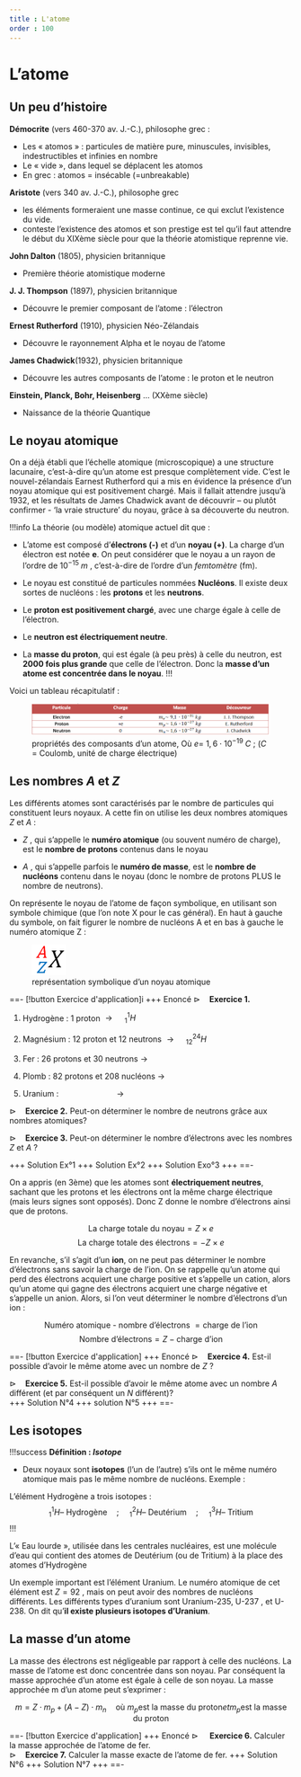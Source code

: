 ```yaml
---
title : L'atome
order : 100
---
```


# L’atome

## Un peu d’histoire

**Démocrite** (vers 460-370 av. J.-C.), philosophe grec :
- Les « atomos » : particules de matière pure, minuscules, invisibles,
  indestructibles et infinies en nombre
- Le « vide », dans lequel se déplacent les atomos
- En grec : atomos = insécable (=unbreakable)

**Aristote** (vers 340 av. J.-C.), philosophe grec

- les éléments formeraient une masse continue, ce qui exclut l’existence
  du vide.
- conteste l’existence des atomos et son prestige est tel qu’il faut attendre le début du XIXème siècle pour que la théorie atomistique reprenne vie.

**John Dalton** (1805), physicien britannique
- Première théorie atomistique moderne

**J. J. Thompson** (1897), physicien britannique
- Découvre le premier composant de l’atome : l’électron

**Ernest Rutherford** (1910), physicien Néo-Zélandais
- Découvre le rayonnement Alpha et le noyau de l’atome

**James Chadwick**(1932), physicien britannique
- Découvre les autres composants de l’atome : le proton et le neutron

**Einstein, Planck, Bohr, Heisenberg** … (XXème siècle)
- Naissance de la théorie Quantique
## Le noyau atomique

On a déjà établi que l’échelle atomique (microscopique) a une structure lacunaire, c’est-à-dire qu’un atome est presque complètement vide. C’est le nouvel-zélandais Earnest Rutherford qui a mis en évidence la présence
d’un noyau atomique qui est positivement chargé. Mais il fallait attendre jusqu’à 1932, et les résultats de James Chadwick avant de
découvrir – ou plutôt confirmer - ‘la vraie structure’ du noyau, grâce à sa découverte du neutron.

!!!info
La théorie (ou modèle) atomique actuel dit que :

- L’atome est composé d’**électrons (-)** et d’un **noyau (+)**. La
  charge d’un électron est notée $\textbf{e}$. On peut considérer que
  le noyau a un rayon de l’ordre de $10^{-15} \; m$ , c’est-à-dire de
  l’ordre d’un *femtomètre* (fm).

- Le noyau est constitué de particules nommées **Nucléons**. Il existe
  deux sortes de nucléons : les **protons** et les **neutrons**.

- Le **proton est positivement chargé**, avec une charge égale à celle
  de l’électron.

- Le **neutron est électriquement neutre**.

- La **masse du proton**, qui est égale (à peu près) à celle du neutron,
  est **2000 fois plus grande** que celle de l’électron. Donc la **masse
  d’un atome est concentrée dans le noyau**.
!!!

Voici un tableau récapitulatif :

<figure id="fig:tableau 1">
<img src="../img/1/tableau1.png" />
<figcaption>propriétés des composants d’un atome, Où <span
class="math inline"><em>e</em>= 1, 6 ⋅ 10<sup>−19</sup> <em>C</em></span>
; (<span class="math inline"><em>C</em></span> = Coulomb, unité de
charge électrique)</figcaption>
</figure>

## Les nombres $A$ et $Z$

Les différents atomes sont caractérisés par le nombre de particules qui
constituent leurs noyaux. A cette fin on utilise les deux nombres
atomiques $Z$ et $A$ :

- $Z$ , qui s’appelle le **numéro atomique** (ou souvent numéro
  de charge), est le **nombre de protons** contenus dans le noyau

- $A$ , qui s’appelle parfois le **numéro de masse**, est le **nombre
  de nucléons** contenu dans le noyau (donc le nombre de protons PLUS le
  nombre de neutrons).

On représente le noyau de l’atome de façon symbolique, en utilisant son
symbole chimique (que l’on note X pour le cas général). En haut à gauche
du symbole, on fait figurer le nombre de nucléons A et en bas à gauche
le numéro atomique Z :

<figure>
<img src="../img/1/symbole.png" />
<figcaption>représentation symbolique d’un noyau atomique </figcaption>
</figure>


==- [!button Exercice d'application]i
+++ Enoncé
$\triangleright \quad$**Exercice 1.**

1.  Hydrogène : 1 proton $\longrightarrow \quad _{1}^{1}H$

2.  Magnésium : 12 proton et 12 neutrons
    $\longrightarrow \quad _{12}^{24}H$

3.  Fer : 26 protons et 30 neutrons $\longrightarrow$

4.  Plomb : 82 protons et 208 nucléons $\longrightarrow$

5.  Uranium : $\quad  \quad \quad \quad  \quad \quad \longrightarrow$

$\triangleright \quad$**Exercice 2.** Peut-on déterminer le nombre de
neutrons grâce aux nombres atomiques?  

$\triangleright \quad$**Exercice 3.** Peut-on déterminer le nombre d’électrons avec les nombres $Z$ et $A$ ?  

+++ Solution Ex°1
+++ Solution Ex°2
+++ Solution Exo°3
+++
==-

On a appris (en 3ème) que les atomes sont **électriquement neutres**, sachant que
les protons et les électrons ont la même charge électrique (mais leurs
signes sont opposés). Donc Z donne le nombre d’électrons ainsi que de
protons.

$$
\text{La charge totale du noyau} =    Z \times e
$$
$$
\text{La charge totale des électrons} = - Z \times e
$$

En revanche, s’il s’agit d’un **ion**, on ne peut pas déterminer le nombre d’électrons sans savoir la charge de l’ion. On se rappelle qu’un
atome qui perd des électrons acquiert une charge positive et s’appelle un cation, alors qu’un atome qui gagne des électrons acquiert une charge
négative et s’appelle un anion. Alors, si l’on veut déterminer le nombre d’électrons d’un ion :

$$
\text{Numéro atomique -  nombre d'électrons }=  \text{charge de l'ion}
$$
$$
\text{Nombre d'électrons} = Z - \text{charge d'ion}
$$

==- [!button Exercice d'application]
+++ Enoncé
$\triangleright \quad$**Exercice 4.** Est-il possible d’avoir le même
atome avec un nombre de $Z$ ?  

$\triangleright \quad$**Exercice 5.** Est-il possible d’avoir le même
atome avec un nombre $A$ différent (et par conséquent un $N$
différent)?  
+++ Solution N°4
+++ solution N°5
+++
==- 

## Les isotopes

!!!success **Définition : *Isotope***

- Deux noyaux sont **isotopes** (l’un de l’autre) s’ils ont le même numéro atomique mais pas le même nombre de nucléons. Exemple :

L’élément Hydrogène a trois isotopes :
  $$ _{1}^{1}H \text{-- Hydrogène} \quad ; \quad _{1}^{2}H \text{-- Deutérium} \quad ;\quad _{1}^{3}H \text{-- Tritium}$$
!!!

L’« Eau lourde », utilisée dans les centrales nucléaires, est une
molécule d’eau qui contient des atomes de Deutérium (ou de Tritium) à la
place des atomes d’Hydrogène

Un exemple important est l’élément Uranium. Le numéro atomique de cet
élément est $Z = 92$ , mais on peut avoir des nombres de nucléons
différents. Les différents types d’uranium sont Uranium-235, U-237 , et
U-238. On dit qu’**il existe plusieurs isotopes d’Uranium**.

## La masse d’un atome

La masse des électrons est négligeable par rapport à celle des nucléons.
La masse de l’atome est donc concentrée dans son noyau. Par conséquent
la masse approchée d’un atome est égale à celle de son noyau. La masse
approchée m d’un atome peut s’exprimer :

$$
m = Z\cdot m_p + ( A - Z ) \cdot m_n \quad \text{où } m_p \text{est la masse du proton} et m_p \text{est la masse du proton}
$$

==- [!button Exercice d'application]
+++ Enoncé
$\triangleright \quad$ **Exercice 6.** Calculer la masse approchée de l’atome de fer.  
$\triangleright \quad$**Exercice 7.** Calculer la masse exacte de
l’atome de fer. 
+++ Solution N°6
+++ Solution N°7
+++
==-
